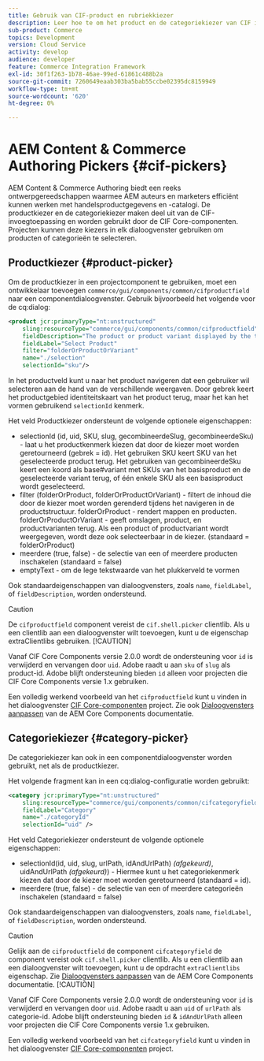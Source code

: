 ```yaml
---
title: Gebruik van CIF-product en rubriekkiezer
description: Leer hoe te om het product en de categoriekiezer van CIF in uw componenten van de klantenhandel te gebruiken om auteurs en verkopers te steunen om met handelsproduct en catalogusgegevens efficiënt te werken.
sub-product: Commerce
topics: Development
version: Cloud Service
activity: develop
audience: developer
feature: Commerce Integration Framework
exl-id: 30f1f263-1b78-46ae-99ed-61861c488b2a
source-git-commit: 7260649eaab303ba5bab55ccbe02395dc8159949
workflow-type: tm+mt
source-wordcount: '620'
ht-degree: 0%

---
```


# AEM Content &amp; Commerce Authoring Pickers {#cif-pickers}

AEM Content &amp; Commerce Authoring biedt een reeks ontwerpgereedschappen waarmee AEM auteurs en marketers efficiënt kunnen werken met handelsproductgegevens en -catalogi. De productkiezer en de categoriekiezer maken deel uit van de CIF-invoegtoepassing en worden gebruikt door de CIF Core-componenten. Projecten kunnen deze kiezers in elk dialoogvenster gebruiken om producten of categorieën te selecteren.

## Productkiezer {#product-picker}

Om de productkiezer in een projectcomponent te gebruiken, moet een ontwikkelaar toevoegen `commerce/gui/components/common/cifproductfield` naar een componentdialoogvenster. Gebruik bijvoorbeeld het volgende voor de cq:dialog:

```xml
<product jcr:primaryType="nt:unstructured"
    sling:resourceType="commerce/gui/components/common/cifproductfield"
    fieldDescription="The product or product variant displayed by the teaser"
    fieldLabel="Select Product"
    filter="folderOrProductOrVariant"
    name="./selection"
    selectionId="sku"/>
```

In het productveld kunt u naar het product navigeren dat een gebruiker wil selecteren aan de hand van de verschillende weergaven. Door gebrek keert het productgebied identiteitskaart van het product terug, maar het kan het vormen gebruikend `selectionId` kenmerk.

Het veld Productkiezer ondersteunt de volgende optionele eigenschappen:

- selectionId (id, uid, SKU, slug, gecombineerdeSlug, gecombineerdeSku) - laat u het productkenmerk kiezen dat door de kiezer moet worden geretourneerd (gebrek = id). Het gebruiken SKU keert SKU van het geselecteerde product terug. Het gebruiken van gecombineerdeSku keert een koord als base#variant met SKUs van het basisproduct en de geselecteerde variant terug, of één enkele SKU als een basisproduct wordt geselecteerd.
- filter (folderOrProduct, folderOrProductOrVariant) - filtert de inhoud die door de kiezer moet worden gerenderd tijdens het navigeren in de productstructuur. folderOrProduct - rendert mappen en producten. folderOrProductOrVariant - geeft omslagen, product, en productvarianten terug. Als een product of productvariant wordt weergegeven, wordt deze ook selecteerbaar in de kiezer. (standaard = folderOrProduct)
- meerdere (true, false) - de selectie van een of meerdere producten inschakelen (standaard = false)
- emptyText - om de lege tekstwaarde van het plukkerveld te vormen

Ook standaardeigenschappen van dialoogvensters, zoals `name`, `fieldLabel`, of `fieldDescription`, worden ondersteund.

>[!CAUTION]
>
>De `cifproductfield` component vereist de `cif.shell.picker` clientlib. Als u een clientlib aan een dialoogvenster wilt toevoegen, kunt u de eigenschap extraClientlibs gebruiken.
>[!CAUTION]
>
>Vanaf CIF Core Components versie 2.0.0 wordt de ondersteuning voor `id` is verwijderd en vervangen door `uid`. Adobe raadt u aan `sku` of `slug` als product-id. Adobe blijft ondersteuning bieden `id` alleen voor projecten die CIF Core Components versie 1.x gebruiken.

Een volledig werkend voorbeeld van het `cifproductfield` kunt u vinden in het dialoogvenster [CIF Core-componenten](https://github.com/adobe/aem-core-cif-components/blob/master/ui.apps/src/main/content/jcr_root/apps/core/cif/components/commerce/productteaser/v1/productteaser/_cq_dialog/.content.xml) project. Zie ook [Dialoogvensters aanpassen](https://experienceleague.adobe.com/docs/experience-manager-core-components/using/developing/customizing.html?lang=en#customizing-dialogs) van de AEM Core Components documentatie.

## Categoriekiezer {#category-picker}

De categoriekiezer kan ook in een componentdialoogvenster worden gebruikt, net als de productkiezer.

Het volgende fragment kan in een cq:dialog-configuratie worden gebruikt:

```xml
<category jcr:primaryType="nt:unstructured" 
    sling:resourceType="commerce/gui/components/common/cifcategoryfield" 
    fieldLabel="Category" 
    name="./categoryId" 
    selectionId="uid" />
```

Het veld Categoriekiezer ondersteunt de volgende optionele eigenschappen:

- selectionId(id, uid, slug, urlPath, idAndUrlPath) _(afgekeurd)_, uidAndUrlPath _(afgekeurd)_) - Hiermee kunt u het categoriekenmerk kiezen dat door de kiezer moet worden geretourneerd (standaard = id).
- meerdere (true, false) - de selectie van een of meerdere categorieën inschakelen (standaard = false)

Ook standaardeigenschappen van dialoogvensters, zoals `name`, `fieldLabel`, of `fieldDescription`, worden ondersteund.

>[!CAUTION]
>
>Gelijk aan de `cifproductfield` de component `cifcategoryfield` de component vereist ook `cif.shell.picker` clientlib. Als u een clientlib aan een dialoogvenster wilt toevoegen, kunt u de opdracht `extraClientlibs` eigenschap. Zie [Dialoogvensters aanpassen](https://experienceleague.adobe.com/docs/experience-manager-core-components/using/developing/customizing.html?lang=en#customizing-dialogs) van de AEM Core Components documentatie.
>[!CAUTION]
>
>Vanaf CIF Core Components versie 2.0.0 wordt de ondersteuning voor `id` is verwijderd en vervangen door `uid`. Adobe raadt u aan `uid` of `urlPath` als categorie-id. Adobe blijft ondersteuning bieden `id` &amp; `idAndUrlPath` alleen voor projecten die CIF Core Components versie 1.x gebruiken.

Een volledig werkend voorbeeld van het `cifcategoryfield` kunt u vinden in het dialoogvenster [CIF Core-componenten](https://github.com/adobe/aem-core-cif-components/blob/master/ui.apps/src/main/content/jcr_root/apps/core/cif/components/commerce/featuredcategorylist/v1/featuredcategorylist/_cq_dialog/.content.xml) project.
